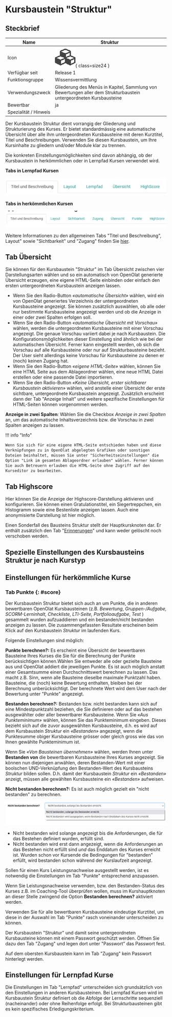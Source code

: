 # Kursbaustein "Struktur"

## Steckbrief

Name | Struktur
---------|----------
Icon | ![Struktur Icon](assets/structure.png){ class=size24  }
Verfügbar seit | Release 1
Funktionsgruppe | Wissensvermittlung
Verwendungszweck | Gliederung des Menüs in Kapitel, Sammlung von Bewertungen aller dem Strukturbaustein untergeordneten Kursbausteine 
Bewertbar | ja
Spezialität / Hinweis | 



Der Kursbaustein Struktur dient vorrangig der Gliederung und Strukturierung des Kurses. Er bietet standardmässig eine automatische Übersicht über alle ihm untergeordneten Kursbausteine mit deren Kurztitel, Titel und Beschreibungen. Verwenden Sie diesen Kursbaustein, um Ihre Kursinhalte zu gliedern und/oder Module klar zu trennen.

Die konkreten Einstellungsmöglichkeiten sind davon abhängig, ob der Kursbaustein in herkömmlichen oder in Lernpfad Kursen verwendet wird.

**Tabs in Lernpfad Kursen**

![herkömmliche Struktur](assets/Struktur_herkoemmlich.png)

**Tabs in herkömmlichen Kursen**

![Lernpfad Struktur](assets/Struktur_Lernpfad.png)

Weitere Informationen zu den allgemeinen Tabs "Titel und Beschreibung", Layout" sowie "Sichtbarkeit" und "Zugang" finden Sie [hier](../learningresources/General_Configuration_of_Course_Elements.de.md).

## Tab Übersicht

Sie können für den Kursbaustein "Struktur" im Tab Übersicht zwischen vier Darstellungsarten wählen und so ein automatisch von OpenOlat generierte Übersicht erzeugen, eine eigene HTML-Seite einbinden oder einfach den ersten untergeordneten Kursbaustein anzeigen lassen.

  * Wenn Sie den Radio-Button _«automatische Übersicht»_ wählen, wird ein von OpenOlat generiertes Verzeichnis der untergeordneten Kursbausteine angezeigt. Sie können zusätzlich auswählen, ob alle oder nur bestimmte Kursbausteine angezeigt werden und ob die Anzeige in einer oder zwei Spalten erfolgen soll.
  * Wenn Sie den Radio-Button _«automatische Übersicht mit Vorschau»_ wählen, werden die untergeordneten Kursbausteine mit einer Vorschau angezeigt. Die genaue Vorschau variiert dabei je nach Kursbaustein. Die Konfigurationsmöglichkeiten dieser Einstellung sind ähnlich wie bei der automatischen Übersicht. Ferner kann eingestellt werden, ob sich die Vorschau auf alle Kursbausteine oder nur auf Strukturbausteine bezieht. Der User sieht allerdings keine Vorschau für Kursbausteine zu denen er (noch) keinen Zugang hat.
  * Wenn Sie den Radio-Button _«eigene HTML-Seite»_ wählen, können Sie eine HTML Seite aus dem Ablageordner wählen, eine neue HTML Datei erstellen oder eine passende Datei importieren.   
  * Wenn Sie den Radio-Button _«Keine Übersicht, erster sichtbarer Kursbaustein aktivieren»_ wählen, wird anstelle einer Übersicht der erste sichtbare, untergeordnete Kursbaustein angezeigt. Zusätzlich erscheint dann der Tab "Anzeige Inhalt" und weitere spezifische Einstellungen für HTML-Seiten können vorgenommen werden.

 **Anzeige in zwei Spalten**: Wählen Sie die Checkbox _Anzeige in zwei Spalten_ an, um das automatische Inhaltsverzeichnis bzw. die Vorschau in zwei Spalten anzeigen zu lassen.

!!! info "Info"

    Wenn Sie sich für eine eigene HTML-Seite entschieden haben und diese Verknüpfungen zu in OpenOlat abgelegten Grafiken oder sonstigen Dateien beinhaltet, müssen Sie unter "Sicherheitseinstellungen" die Option "Link im gesamten Ablageordner erlauben" wählen. Ferner können Sie auch Betreuern erlauben die HTML-Seite ohne Zugriff auf den Kurseditor zu bearbeiten.

## Tab Highscore

Hier können Sie die Anzeige der Highscore-Darstellung aktivieren und konfigurieren. Sie können einen Gratulationstitel, ein Siegertreppchen, ein Histogramm sowie eine Bestenliste anzeigen lassen. Auch eine anonymisierte Darstellung ist hier möglich.

Einen Sonderfall des Bausteins Struktur stellt der Hauptkursknoten dar. Er enthält zusätzlich den Tab "[Erinnerungen](../learningresources/Course_Reminders.de.md)" und kann weder gelöscht noch verschoben werden.

## Spezielle Einstellungen des Kursbausteins Struktur je nach Kurstyp

## Einstellungen für herkömmliche Kurse

### Tab Punkte   {: #score}

Der Kursbaustein Struktur bietet sich auch an um Punkte, die in anderen bewertbaren OpenOlat Kursbausteinen (z.B.  _Bewertung_, _Gruppen-/Aufgabe, SCORM-Lerninhalt, Checkliste, LTI-Seite, Portfolioaufgabe_, _Test_ ) gesammelt wurden aufzuaddieren und ein bestanden/nicht bestanden anzeigen zu lassen. Die zusammengefassten Resultate erscheinen beim Klick auf den Kursbaustein _Struktur_ im laufenden Kurs.

Folgende Einstellungen sind möglich:

 **Punkte berechnen?:** Es erscheint eine Übersicht der bewertbaren Bausteine Ihres Kurses die Sie für die Berechnung der Punkte berücksichtigen können.Wählen Sie entweder alle oder gezielte Bausteine aus und OpenOlat addiert die jeweiligen Punkte. Es ist auch möglich anstatt einer Gesamtsumme einen Durchschnittswert berechnen zu lassen. Das macht z.B. Sinn, wenn alle Bausteine dieselbe maximale Punktzahl haben. Bausteine, die (noch) keine Bewertung enthalten, bleiben bei der Berechnung unberücksichtigt. Der berechnete Wert wird dem User nach der Bewertung unter "Punkte" angezeigt.

 **Bestanden berechnen?:** Bestanden bzw. nicht bestanden kann sich auf eine Mindestpunktzahl beziehen, die Sie definieren oder auf das bestehen ausgewählter oder aller bewertbarer Kursbausteine. Wenn Sie _«Aus Punkteminimum»_ wählen, können Sie das Punkteminimum eingeben. Dieses bezieht sich auf die zuvor ausgewählten Kursbausteine, d.h. es wird auf dem Kursbaustein _Struktur_ ein _«Bestanden»_ angezeigt, wenn die Punktesumme obiger Kursbausteine grösser oder gleich gross wie das von Ihnen gewählte Punkteminimum ist.

Wenn Sie _«Von Bausteinen übernehmen»_ wählen, werden Ihnen unter **Bestanden von** die bewertbaren Kursbausteine Ihres Kurses angezeigt. Sie können nun diejenigen anwählen, deren Bestanden-Wert mit einer boolschen UND-Verknüpfung den Bestanden-Wert des Kursbausteins _Struktur_ bilden sollen. D.h. damit der Kursbaustein _Struktur_ ein _«Bestanden»_ anzeigt, müssen alle gewählten Kursbausteine ein _«Bestanden»_ aufweisen.

**Nicht bestanden berechnen?:** Es ist auch möglich gezielt ein "nicht bestanden" zu berechnen.

![nicht bestanden berechnen](assets/nicht_bestanden_berechnen.png)

  * Nicht bestanden wird solange angezeigt bis die Anforderungen, die für das Bestehen definiert wurden, erfüllt sind.
  * Nicht bestanden wird erst dann angezeigt, wenn die Anforderungen an das Bestehen nicht erfüllt sind _und_ das Enddatum des Kurses erreicht ist. Wurden schon vor Kursende die Bedingungen für "bestanden" erfüllt, wird bestanden schon während der Kurslaufzeit angezeigt.

Sollen für einen Kurs Leistungsnachweise ausgestellt werden, ist es notwendig die Einstellungen im Tab "Punkte" entsprechend anzupassen.

Wenn Sie Leistungsnachweise verwenden, bzw. den Bestanden-Status des Kurses z.B. im Coaching-Tool überprüfen wollen, muss im Kurshauptknoten an dieser Stelle zwingend die Option **Bestanden berechnen?** aktiviert werden.

Verwenden Sie für alle bewertbaren Kursbausteine eindeutige Kurztitel, um diese in der Auswahl im Tab "Punkte" rasch voneinander unterscheiden zu können.

Der Kursbaustein "Struktur" und damit seine untergeordneten Kursbausteine können mit einem Passwort geschützt werden. Öffnen Sie dazu den Tab "Zugang" und legen dort unter "Passwort" das Passwort fest.

Auf dem obersten Kursbaustein kann im Tab "Zugang" kein Passwort hinterlegt werden.

## Einstellungen für Lernpfad Kurse

Die Einstellungen im Tab "Lernpfad" unterscheiden sich grundsätzlich von den Einstellungen in anderen Kursbausteinen. Bei Lernpfad Kursen wird im Kursbaustein Struktur definiert ob die Abfolge der Lernschritte sequenziell (nacheinander) oder ohne Reihenfolge erfolgt. Bei Strukturbausteinen gibt es kein spezifisches Erledigungskriterium.
